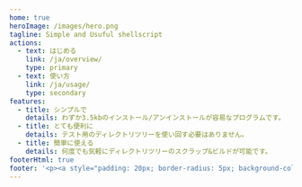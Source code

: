 ```yaml
---
home: true
heroImage: /images/hero.png
tagline: Simple and Usuful shellscript
actions:
  - text: はじめる
    link: /ja/overview/
    type: primary
  - text: 使い方
    link: /ja/usage/
    type: secondary
features:
  - title: シンプルで
    details: わずか3.5kbのインストール/アンインストールが容易なプログラムです。
  - title: とても便利に
    details: テスト用のディレクトリツリーを使い回す必要はありません。
  - title: 簡単に使える
    details: 何度でも気軽にディレクトリツリーのスクラップ&ビルドが可能です。
footerHtml: true
footer: '<p><a style="padding: 20px; border-radius: 5px; background-color: rgb(230, 161, 84); color: white; border: 1px solid" href="https://www.buymeacoffee.com/ontheroadjp" target="_blank">Buy me a ☕️ if you like my projects (^^)/</a><br><br>MIT Licensed | Copyright © 2021-present ontheroadjp</p>'
---
```


